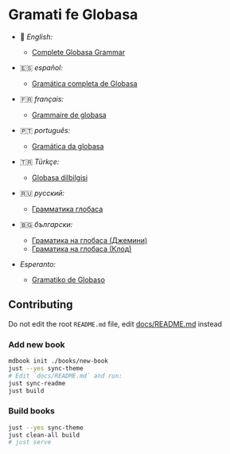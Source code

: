 # Gramati fe Globasa

- 🏴󠁧󠁢󠁥󠁮󠁧󠁿 _English:_
  - [Complete Globasa Grammar](https://salif.github.io/gramati-fe-globasa/eng/)

- 🇪🇸 _español:_
  - [Gramática completa de Globasa](https://salif.github.io/gramati-fe-globasa/spa/)

- 🇫🇷 _français:_
  - [Grammaire de globasa](https://salif.github.io/gramati-fe-globasa/fr-gemini/)

- 🇵🇹 _português:_
  - [Gramática da globasa](https://salif.github.io/gramati-fe-globasa/pt-gemini/)

- 🇹🇷 _Türkçe:_
  - [Globasa dilbilgisi](https://salif.github.io/gramati-fe-globasa/tr-gemini/)

- 🇷🇺 _русский:_
  - [Грамматика глобаса](https://salif.github.io/gramati-fe-globasa/ru-gemini/)

- 🇧🇬 _български:_
  - [Граматика на глобаса (Джемини)](https://salif.github.io/gramati-fe-globasa/bg-gemini/)
  - [Граматика на глобаса (Клод)](https://salif.github.io/gramati-fe-globasa/bg-claude/)

- _Esperanto:_
  - [Gramatiko de Globaso](https://salif.github.io/gramati-fe-globasa/eo-gemini/)


## Contributing

Do not edit the root `README.md` file, edit [docs/README.md](docs/README.md) instead

### Add new book

```sh
mdbook init ./books/new-book
just --yes sync-theme
# Edit `docs/README.md` and run:
just sync-readme
just build
```

### Build books

```sh
just --yes sync-theme
just clean-all build
# just serve
```

